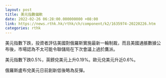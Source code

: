 ```yaml
---
layout: post
title: 美元指數偏軟
date: 2022-02-26 06:28:00.000000000 +08:00
link: https://news.rthk.hk/rthk/ch/component/k2/1635974-20220226.htm
categories: rthk
---
```


美元指數下跌，投資者評估美國對俄羅斯實施最新一輪制裁，而且美國通脹數據公布後，市場認為不太可能令聯儲局在下次會議上過於鷹派。

美元指數下跌0.5%，英鎊兌美元上升0.19%。歐元兌美元升近0.6%。

俄羅斯盧布兌美元日前創新低後略為反彈。
